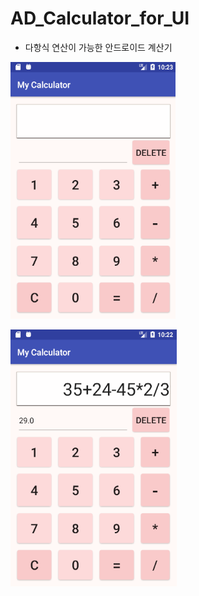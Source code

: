 # AD_Calculator_for_UI
- 다항식 연산이 가능한 안드로이드 계산기

![myCal2](https://github.com/qskeksq/AD_Calculator_for_UI_and_control/blob/master/myCal2.png?raw=true)

![myCal1](https://github.com/qskeksq/AD_Calculator_for_UI_and_control/blob/master/myCal1.png?raw=true)
